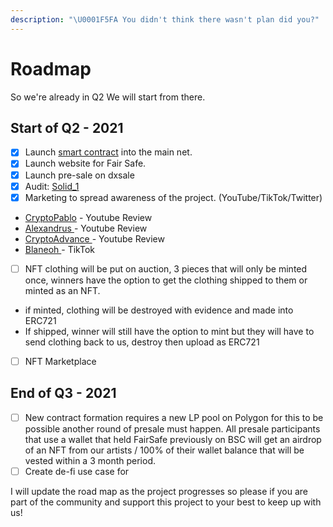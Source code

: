 ```yaml
---
description: "\U0001F5FA️ You didn't think there wasn't plan did you?"
---
```


# Roadmap

So we're already in Q2 We will start from there.

## Start of Q2 - 2021

* [x] Launch [smart contract](https://bscscan.com/address/0xee738a9e5fb78c24d26cecd30389ed977c38d0ca) into the main net.
* [x] Launch website for Fair Safe.
* [x] Launch pre-sale on dxsale
* [x] Audit: [Solid\_1](https://twitter.com/solid_group_1/status/1380977107036217348?s=20)
* [x] Marketing to spread awareness of the project. \(YouTube/TikTok/Twitter\)
* [CryptoPablo](https://discord.com/channels/828982912203489301/830865557888827442/830888621078609951) - Youtube Review
* [Alexandrus ](https://youtu.be/vIZB6bIB1v4)- Youtube Review 
* [CryptoAdvance ](https://youtu.be/DejRpFBWePA)- Youtube Review
* [Blaneoh ](https://www.tiktok.com/@blaneoh?lang=en)- TikTok
* [ ] NFT clothing will be put on auction, 3 pieces that will only be minted once, winners have the option to get the clothing shipped to them or minted as an NFT. 
* if minted, clothing will be destroyed with evidence and made into ERC721
* If shipped, winner will still have the option to mint but they will have to send clothing back to us, destroy then upload as ERC721
* [ ] NFT Marketplace 

## End of Q3 - 2021

* [ ] New contract formation requires a new LP pool on Polygon for this to be possible another round of presale must happen. All presale participants that use a wallet that held FairSafe previously on BSC will get an airdrop of an NFT from our artists / 100% of their wallet balance that will be vested within a 3 month period. 
* [ ] Create de-fi use case for 

I will update the road map as the project progresses so please if you are part of the community and support this project to your best to keep up with us! 

